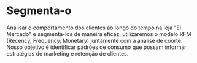 # Segmenta-o
Analisar o comportamento dos clientes ao longo do tempo na loja "El Mercado" e  segmentá-los de maneira eficaz, utilizaremos o modelo RFM (Recency, Frequency,  Monetary) juntamente com a análise de coorte. Nosso objetivo é identificar padrões  de consumo que possam informar estratégias de marketing e retenção de clientes.
